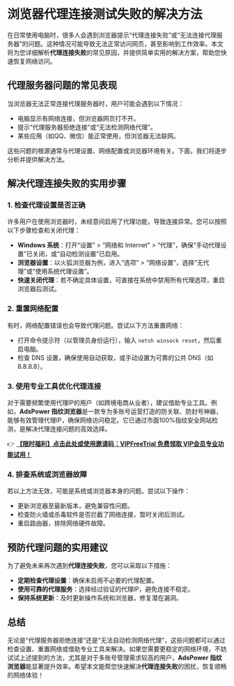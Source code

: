 # 浏览器代理连接测试失败的解决方法

在日常使用电脑时，很多人会遇到浏览器提示“代理连接失败”或“无法连接代理服务器”的问题。这种情况可能导致无法正常访问网页，甚至影响到工作效率。本文将为您详细解析**代理连接失败**的常见原因，并提供简单实用的解决方案，帮助您快速恢复网络访问。

## 代理服务器问题的常见表现

当浏览器无法正常连接代理服务器时，用户可能会遇到以下情况：

- 电脑显示有网络连接，但浏览器网页打不开。
- 提示“代理服务器拒绝连接”或“无法检测网络代理”。
- 某些应用（如QQ、微信）能正常使用，但浏览器无法联网。

这些问题的根源通常与代理设置、网络配置或浏览器环境有关。下面，我们将逐步分析并提供解决方法。

## 解决代理连接失败的实用步骤

### 1. 检查代理设置是否正确
许多用户在使用浏览器时，未经意间启用了代理功能，导致连接异常。您可以按照以下步骤检查和关闭代理：

- **Windows 系统**：打开“设置” > “网络和 Internet” > “代理”，确保“手动代理设置”已关闭，或“自动检测设置”已启用。
- **浏览器设置**：以火狐浏览器为例，进入“选项” > “网络设置”，选择“无代理”或“使用系统代理设置”。
- **快速关闭代理**：若不确定具体设置，可直接在系统中禁用所有代理选项，重启浏览器后测试。

### 2. 重置网络配置
有时，网络配置错误也会导致代理问题。尝试以下方法重置网络：

- 打开命令提示符（以管理员身份运行），输入 `netsh winsock reset`，然后重启电脑。
- 检查 DNS 设置，确保使用自动获取，或手动设置为可靠的公共 DNS（如 8.8.8.8）。

### 3. 使用专业工具优化代理连接
对于需要频繁使用代理IP的用户（如跨境电商从业者），建议借助专业工具。例如，**AdsPower 指纹浏览器**是一款专为多账号运营打造的防关联、防封号神器，能够有效管理代理IP，确保网络访问稳定。它已通过市面100%指纹安全网站检测，是解决代理连接问题的高效选择。

👉 **[【限时福利】点击此处或使用邀请码：VIPFreeTrial 免费领取 VIP会员专业功能试用！](https://bit.ly/adspower_free)**

### 4. 排查系统或浏览器故障
若以上方法无效，可能是系统或浏览器本身的问题。尝试以下操作：

- 更新浏览器至最新版本，避免兼容性问题。
- 检查防火墙或杀毒软件是否拦截了网络连接，暂时关闭后测试。
- 重启路由器，排除网络硬件故障。

## 预防代理问题的实用建议

为了避免未来再次遇到**代理连接失败**，您可以采取以下措施：

- **定期检查代理设置**：确保未启用不必要的代理配置。
- **使用可靠的代理服务**：选择经过验证的代理IP，避免连接不稳定。
- **保持系统更新**：及时更新操作系统和浏览器，修复潜在漏洞。

## 总结

无论是“代理服务器拒绝连接”还是“无法自动检测网络代理”，这些问题都可以通过检查设置、重置网络或借助专业工具来解决。如果您需要更稳定的网络环境，不妨试试上述提到的方法，尤其是对于多账号管理需求较高的用户，**AdsPower 指纹浏览器**能显著提升效率。希望本文能帮您快速解决**代理连接失败**的困扰，恢复顺畅的网络体验！